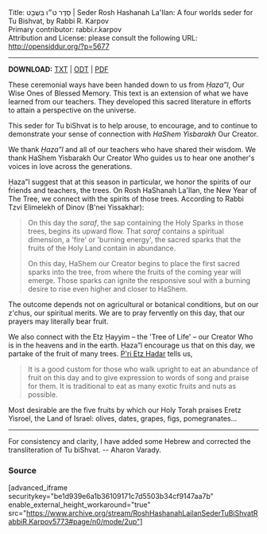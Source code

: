 <html>
<head></head>
<body>
Title: סֵדֶר ט״וּ בִּשְׁבָט | Seder Rosh Hashanah La'Ilan: A four worlds seder for Tu Bishvat, by Rabbi R. Karpov<br />
Primary contributor: rabbi.r.karpov<br />
Attribution and License: please consult the following URL: <a href="http://opensiddur.org/?p=5677">http://opensiddur.org/?p=5677</a>
<p />
<hr />

<strong>DOWNLOAD:</strong> <a href="https://opensiddur.org/wp-content/uploads/2013/01/Rabbi-R.-Karpov-Rosh-Hashanah-Lailan-Seder-5773.txt">TXT</a> | <a href="https://opensiddur.org/wp-content/uploads/2013/01/Rabbi-R.-Karpov-Rosh-Hashanah-Lailan-Seder-5773.odt">ODT</a> | <a href="https://opensiddur.org/wp-content/uploads/2013/01/Rabbi-R.-Karpov-Rosh-Hashanah-Lailan-Seder-5773.pdf">PDF</a>

These ceremonial ways have been handed down to us from <em>Ḥaza”l</em>, Our Wise Ones of Blessed Memory. This text is an extension of what we have learned from our teachers. They developed this sacred literature in efforts to attain a perspective on the universe.

This seder for Tu biShvat is to help arouse, to encourage, and to continue to demonstrate your sense of connection with <em>HaShem Yisbarakh</em> Our Creator.

We thank <em>Ḥaza”l</em> and all of our teachers who have shared their wisdom. We thank HaShem Yisbarakh Our Creator Who guides us to hear one another's voices in love across the generations.

Ḥaza”l suggest that at this season in particular, we honor the spirits of our friends and teachers, the trees. On Rosh HaShanah La'Ilan, the New Year of The Tree, we connect with the spirits of those trees. According to Rabbi Tzvi Elimelekh of Dinov (B'nei Yissakhar):

<blockquote>On this day the <em>saraf</em>, the sap containing the Holy Sparks in those trees, begins its upward flow. That <em>saraf</em> contains a spiritual dimension, a 'fire' or 'burning energy', the sacred sparks that the fruits of the Holy Land contain in abundance.

On this day, HaShem our Creator begins to place the first sacred sparks into the tree, from where the fruits of the coming year will emerge. Those sparks can ignite the responsive soul with a burning desire to rise even higher and closer to HaShem.</blockquote>

The outcome depends not on agricultural or botanical conditions, but on our z'chus, our spiritual merits. We are to pray fervently on this day, that our prayers may literally bear fruit.

We also connect with the Etz Ḥayyim – the 'Tree of Life' – our Creator Who is in the heavens and in the earth. Ḥaza”l encourage us that on this day, we partake of the fruit of many trees. <a href="https://opensiddur.org/2010/11/pri-etz-hadar/">P'ri Etz Hadar</a> tells us,

<blockquote>It is a good custom for those who walk upright to eat an abundance of fruit on this day and to give expression to words of song and praise for them.
It is traditional to eat as many exotic fruits and nuts as possible. </blockquote>

Most desirable are the five fruits by which our Holy Torah praises Eretz Yisroel, the Land of Israel: olives, dates, grapes, figs, pomegranates...

<hr />

For consistency and clarity, I have added some Hebrew and corrected the transliteration of Tu biShvat. -- Aharon Varady.

<h3>Source</h3>

[advanced_iframe securitykey="be1d939e6a1b36109171c7d5503b34cf9147aa7b" enable_external_height_workaround="true" src="https://www.archive.org/stream/RoshHashanahLailanSederTuBiShvatRabbiR.Karpov5773#page/n0/mode/2up"]
</body>
</html>